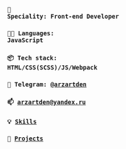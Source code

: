 ### <code>👷 Speciality: Front-end Developer</code>
### <code>🧑‍💻 Languages: JavaScript</code>
### <code>📦 Tech stack: HTML/CSS(SCSS)/JS/Webpack</code>
### <code>💬 Telegram: [@arzartden](https://telegram.me/arzartden)</code>
### <code>📫 [arzartden@yandex.ru](mailto:arzartden@yandex.ru)</code>
### <code>💡 [Skills](SKILLS.md)</code>
### <code>🧻 [Projects](PROJECTS.md)</code>

